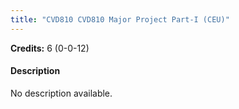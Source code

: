 ```yaml
---
title: "CVD810 CVD810 Major Project Part-I (CEU)"
---
```

**Credits:** 6 (0-0-12)

#### Description
No description available.